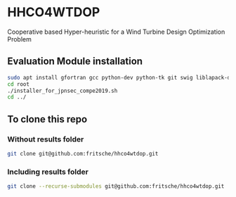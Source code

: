 # HHCO4WTDOP

Cooperative based Hyper-heuristic for a Wind Turbine Design Optimization Problem


## Evaluation Module installation

```bash
sudo apt install gfortran gcc python-dev python-tk git swig liblapack-dev
cd root
./installer_for_jpnsec_compe2019.sh
cd ../
```


## To clone this repo 

### Without results folder
```bash
git clone git@github.com:fritsche/hhco4wtdop.git
```
### Including results folder
```bash
git clone --recurse-submodules git@github.com:fritsche/hhco4wtdop.git
```
